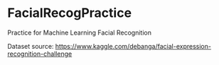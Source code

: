 # FacialRecogPractice

Practice for Machine Learning Facial Recognition

Dataset source: https://www.kaggle.com/debanga/facial-expression-recognition-challenge

